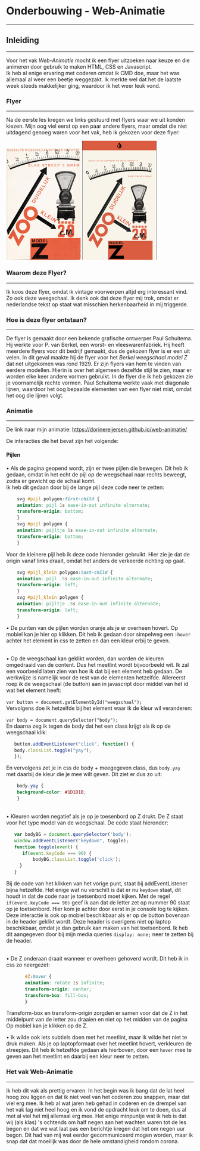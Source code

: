 # Onderbouwing - Web-Animatie
---

## Inleiding
---
Voor het vak *Web-Animatie* mocht ik een flyer uitzoeken naar keuze en die animeren door gebruik te maken HTML, CSS en Javascript. <br>
Ik heb al enige ervaring met coderen omdat ik CMD doe, maar het was allemaal al weer een beetje weggezakt. Ik merkte wel dat het de laatste week steeds makkelijker ging, waardoor ik het weer leuk vond.

### Flyer
---
Na de eerste les kregen we links gestuurd met flyers waar we uit konden kiezen. Mijn oog viel eerst op een paar andere flyers, maar omdat die niet uitdagend genoeg waren voor het vak, heb ik gekozen voor deze flyer:

<img src="images/plaatje.jpg" width="200"></img>
<img src="images/MobielFormaat.png" width="200"></img>

### Waarom deze Flyer?
---
Ik koos deze flyer, omdat ik vintage voorwerpen altjd erg interessant vind. Zo ook deze weegschaal. Ik denk ook dat deze flyer mij trok, omdat er nederlandse tekst op staat wat misschien herkenbaarheid in mij triggerde.

### Hoe is deze flyer ontstaan?
---
De flyer is gemaakt door een bekende grafische ontwerper Paul Schuitema. Hij werkte voor P. van Berkel, een worst- en vleeswarenfabriek. 
Hij heeft meerdere flyers voor dit bedrijf gemaakt, dus de gekozen flyer is er een uit velen. In dit geval maakte hij de flyer voor het *Berkel weegschaal model Z* dat net uitgekomen was rond 1929.
Er zijn flyers van hem te vinden van eerdere modellen. Hierin is over het algemeen dezelfde stijl te zien, maar er worden elke keer andere vormen gebruikt. In de flyer die ik heb gekozen zie je voornamelijk rechte vormen.
Paul Schuitema werkte vaak met diagonale lijnen, waardoor het oog bepaalde elementen van een flyer niet mist, omdat het oog die lijnen volgt.

### Animatie
---
De link naar mijn animatie: https://dorinereijersen.github.io/web-animatie/

De interacties die het bevat zijn het volgende:<br>

#### Pijlen
 • Als de pagina geopend wordt, zijn er twee pijlen die bewegen. Dit heb ik gedaan, omdat in het echt de pijl op de weegschaal naar rechts beweegt, zodra er gewicht op de schaal komt. <br>
 Ik heb dit gedaan door bij de lange pijl deze code neer te zetten:
    
```css
    svg #pijl polygon:first-child {
    animation: pijl 1s ease-in-out infinite alternate;
    transform-origin: bottom;
    }
    svg #pijl polygon {
    animation: pijltje 1s ease-in-out infinite alternate;
    transform-origin: bottom;
    }
```
    
Voor de kleinere pijl heb ik deze code hieronder gebruikt. Hier zie je dat de origin vanaf links draait, omdat het anders de verkeerde richting op gaat.

```css
    svg #pijl_klein polygon:last-child {
    animation: pijl .5s ease-in-out infinite alternate;
    transform-origin: left;
    }
    svg #pijl_klein polygon {
    animation: pijltje .5s ease-in-out infinite alternate;
    transform-origin: left;
    }
```

• De punten van de pijlen worden oranje als je er overheen hovert. Op mobiel kan je hier op klikken. Dit heb ik gedaan door simpelweg een  ```:hover``` achter het element in css te zetten en dan een kleur erbij te geven.

<br>
• Op de weegschaal kan geklikt worden, dan worden de kleuren omgedraaid van de content. Dus het meetlint wordt bijvoorbeeld wit. 
Ik zal een voorbeeld laten zien van hoe ik dat bij een element heb gedaan. De werkwijze is namelijk voor de rest van de elementen hetzelfde.
Allereerst roep ik de weegschaal (de button) aan in javascript door middel van het id wat het element heeft:

```var button = document.getElementById("weegschaal");``` <br>
Vervolgens doe ik hetzelfde bij het element waar ik de kleur wil veranderen: 

```var body = document.querySelector("body");``` <br>
En daarna zeg ik tegen de body dat het een class krijgt als ik op de weegschaal klik: 

 ```js
    button.addEventListener("click", function() {
    body.classList.toggle("yay");
    });
 ```
En vervolgens zet je in css de body + meegegeven class, dus  ```body.yay ``` met daarbij de kleur die je mee wilt geven. Dit ziet er dus zo uit: 

```css
    body.yay {
    background-color: #1D1D1B;
    }
```

<br>
• Kleuren worden negatief als je op je toesenbord op Z drukt. De Z staat voor het type model van de weegschaal. 
De code staat hieronder:
    
```js
   var bodyBG = document.querySelector('body');
   window.addEventListener("keydown", toggle);
   function toggle(event) {
      if(event.keyCode === 90) {
          bodyBG.classList.toggle('click');
     }
   }
```
Bij de code van het klikken van het vorige punt, staat bij addEventListener bijna hetzelfde. Het enige wat nu verschilt is dat er nu ```keydown``` staat, dit houdt in dat de code naar je toetsenbord moet kijken. Met de regel ```if(event.keyCode === 90)``` geef ik aan dat de letter zet op nummer 90 staat op je toetsenbord. Hier kom je achter door eerst in je console log te kijken.
Deze interactie is ook op mobiel beschikbaar als er op de button bovenaan in de header geklikt wordt. Deze header is overigens niet op laptop beschikbaar, omdat je dan gebruik kan maken van het toetsenbord. Ik heb dit aangegeven door bij mijn media queries ```display: none;``` neer te zetten bij de header.

<br>
• De Z onderaan draait wanneer er overheen gehoverd wordt. Dit heb ik in css zo neergezet:

```css
       #Z:hover {
       animation: rotate 1s infinite;
       transform-origin: center;
       transform-box: fill-box;
       }
```
    
Transform-box en transform-origin zorgden er samen voor dat de Z in het middelpunt van de letter zou draaien en niet op het midden van de pagina
Op mobiel kan je klikken op de Z.<br>

• Ik wilde ook iets subtiels doen met het meetlint, maar ik wilde het niet te druk maken. 
Als je op laptopformaat over het meetlint hovert, verkleuren de streepjes. Dit heb ik hetzelfde gedaan als hierboven, door een ```hover``` mee te geven aan het meetlint en daarbij een kleur neer te zetten. 
    
### Het vak Web-Animatie 
---
Ik heb dit vak als prettig ervaren. In het begin was ik bang dat de lat heel hoog zou liggen en dat ik niet veel van het coderen zou snappen, maar dat viel erg mee. Ik heb  al wat jaren heb gehad in coderen en de drempel van het vak lag niet heel hoog en ik vond de opdracht leuk om te doen, dus al met al viel het mij allemaal erg mee.
Het enige minpuntje wat ik heb is dat wij (als klas) 's ochtends om half negen aan het wachten waren tot de les begon en dat we wat laat pas een berichtje kregen dat het om negen uur begon. Dit had van mij wat eerder gecommuniceerd mogen worden, maar ik snap dat dat moeilijk was door de hele omstandigheid rondom corona.
